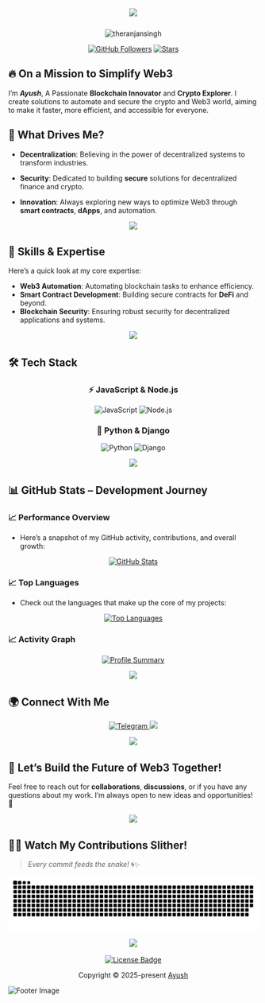 
<h1 align="center">
  <img src="https://readme-typing-svg.herokuapp.com?font=Fira+Code&duration=3000&pause=1000&color=3DF0E2&width=435&lines=Hey%2C+Ranjan+Here!;Building+Web3+Automation+%F0%9F%9A%80">
</h1>


<!-- Profile Views and Followers -->

<p align="center">  
  <img src="https://komarev.com/ghpvc/?username=theranjansingh&label=Profile%20Views&color=blue&style=flat" alt="theranjansingh" />  
</p>
  <p align="center">
  <a href="https://github.com/theranjansingh?tab=followers"><img src="https://img.shields.io/github/followers/theranjansingh?label=Followers&style=social" alt="GitHub Followers"></a>  
  <a href="https://github.com/theranjansingh?tab=stars"><img src="https://img.shields.io/github/stars/ayusharyaneth?label=Stars&style=social" alt="Stars"></a>  

</p>  

  
## 🔥 **On a Mission to Simplify Web3**    
I’m ***Ayush***, A Passionate **Blockchain Innovator** and **Crypto Explorer**. I create solutions to automate and secure the crypto and Web3 world, aiming to make it faster, more efficient, and accessible for everyone.  


  
## 🚀 **What Drives Me?**    
- **Decentralization**: Believing in the power of decentralized systems to transform industries.    
- **Security**: Dedicated to building **secure** solutions for decentralized finance and crypto.    
- **Innovation**: Always exploring new ways to optimize Web3 through **smart contracts**, **dApps**, and automation.  
  
  <!-- ANIMATED SEPARATOR -->
<p align="center">
  <img src="https://user-images.githubusercontent.com/73097560/115834477-dbab4500-a447-11eb-908a-139a6edaec5c.gif">
</p>

## 🔑 **Skills & Expertise**  
  
Here’s a quick look at my core expertise:  
  
- **Web3 Automation**: Automating blockchain tasks to enhance efficiency.    
- **Smart Contract Development**: Building secure contracts for **DeFi** and beyond.    
- **Blockchain Security**: Ensuring robust security for decentralized applications and systems.  
  
<!-- ANIMATED SEPARATOR -->
<p align="center">
  <img src="https://user-images.githubusercontent.com/73097560/115834477-dbab4500-a447-11eb-908a-139a6edaec5c.gif">
</p>


## 🛠️ Tech Stack  

<h3 align="center">⚡ JavaScript & Node.js</h3>  
<p align="center">  
  <img src="https://img.shields.io/badge/JavaScript-F7DF1E?style=for-the-badge&logo=javascript&logoColor=black" alt="JavaScript" />  
  <img src="https://img.shields.io/badge/Node.js-339933?style=for-the-badge&logo=nodedotjs&logoColor=white" alt="Node.js" />  
</p>  

<h3 align="center">🐍 Python & Django</h3>  
<p align="center">  
  <img src="https://img.shields.io/badge/Python-3776AB?style=for-the-badge&logo=python&logoColor=white" alt="Python" />  
  <img src="https://img.shields.io/badge/Django-092D3F?style=for-the-badge&logo=django&logoColor=white" alt="Django" />  
</p>  

<!-- ANIMATED SEPARATOR -->
<p align="center">
  <img src="https://user-images.githubusercontent.com/73097560/115834477-dbab4500-a447-11eb-908a-139a6edaec5c.gif">
</p>



## 📊 **GitHub Stats – Development Journey**  

### **📈 Performance Overview**
- Here’s a snapshot of my GitHub activity, contributions, and overall growth:

<p align="center">
  <a href="https://github.com/ayusharyaneth">
    <img src="https://github-readme-stats.vercel.app/api?username=ayusharyaneth&show_icons=true&count_private=true&theme=dark&hide_border=true&card_width=500" alt="GitHub Stats" />
  </a>
</p>

### **📈 Top Languages**
- Check out the languages that make up the core of my projects:

<p align="center">
  <a href="https://github.com/ayusharyaneth">
    <img src="https://github-readme-stats.vercel.app/api/top-langs/?username=ayusharyaneth&langs_count=5&theme=dark&hide_title=true&hide_border=true&layout=compact&card_width=500" alt="Top Languages" />
  </a>
</p>


### **📈 Activity Graph**  

<p align="center">  
  <a href="https://github.com/ayusharyaneth">  
    <img src="https://github-profile-summary-cards.vercel.app/api/cards/profile-details?username=ayusharyaneth&theme=github_dark" alt="Profile Summary" />  
  </a>  
</p>  


<!-- ANIMATED SEPARATOR -->
<p align="center">
  <img src="https://user-images.githubusercontent.com/73097560/115834477-dbab4500-a447-11eb-908a-139a6edaec5c.gif">
</p>


## 🌍 Connect With Me  

<p align="center">
  <a href="https://t.me/AyushAryaneth">
    <img src="https://img.shields.io/badge/Telegram-2CA5E0?style=for-the-badge&logo=telegram&logoColor=white" alt="Telegram" />
  </a> </a>
  <a href="https://x.com/ayusharyaneth" target="_blank">
    <img src="https://img.shields.io/badge/X-000?style=for-the-badge&logo=x" />
  </a>
</p>

<!-- ANIMATED SEPARATOR -->
<p align="center">
  <img src="https://user-images.githubusercontent.com/73097560/115834477-dbab4500-a447-11eb-908a-139a6edaec5c.gif">
</p>

  
## 🤝 **Let’s Build the Future of Web3 Together!**    
Feel free to reach out for **collaborations**, **discussions**, or if you have any questions about my work. I’m always open to new ideas and opportunities! 🚀

<!-- ANIMATED SEPARATOR -->
<p align="center">
  <img src="https://user-images.githubusercontent.com/73097560/115834477-dbab4500-a447-11eb-908a-139a6edaec5c.gif">
</p>

## 🐍💜 **Watch My Contributions Slither!**
> *Every commit feeds the snake!* 🌀✨

<p align="center">
  <picture>
    <source media="(prefers-color-scheme: dark)" srcset="https://raw.githubusercontent.com/ayusharyaneth/ayusharyaneth/main/output/github-contribution-grid-snake-dark.svg">
    <img src="https://raw.githubusercontent.com/ayusharyaneth/ayusharyaneth/main/output/github-contribution-grid-snake.svg" alt="Snake Animation" />
  </picture>
</p>
  
<!-- ANIMATED SEPARATOR -->
<p align="center">
  <img src="https://user-images.githubusercontent.com/73097560/115834477-dbab4500-a447-11eb-908a-139a6edaec5c.gif">
</p>


<p align="center">
    <a href="https://github.com/ayusharyaneth/ayusharyaneth/blob/main/LICENSE">
      <img src="https://img.shields.io/static/v1.svg?style=for-the-badge&label=License&message=MIT&logoColor=d9e0ee&colorA=363a4f&colorB=b7bdf8" alt="License Badge">
    </a>
  </p>
</div>


 
<p align="center">
    Copyright &copy; 2025-present 
    <a href="https://github.com/ayusharyaneth" target="_blank">Ayush</a>
  </p>


  <p>
    <img src="https://raw.githubusercontent.com/Long18/Long18/refs/heads/dev/assets/footers/cat_on_line.svg?sanitize=true" alt="Footer Image" />
  </p>
  
